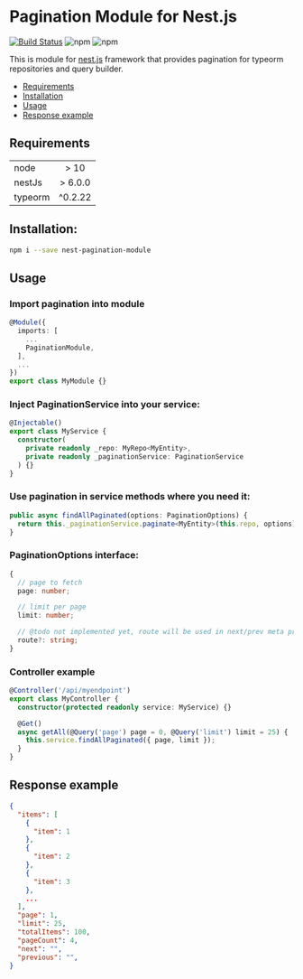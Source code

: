 # Pagination Module for Nest.js

[![Build Status](https://travis-ci.org/Konro1/nest-pagination-module.svg?branch=master)](https://travis-ci.org/Konro1/nest-pagination-module)
![npm](https://img.shields.io/npm/dw/nest-pagination-module)
![npm](https://img.shields.io/npm/v/nest-pagination-module)

This is module for [nest.js](https://nestjs.com/) framework that provides pagination for typeorm repositories and query builder.

* [Requirements](#requirements)
* [Installation](#installation)
* [Usage](#usage)
* [Response example](#response-example)

## Requirements

|   |   |
|---|:-:|
| node  | > 10 |
| nestJs | > 6.0.0  |
| typeorm | ^0.2.22 |

## Installation:

```bash
npm i --save nest-pagination-module
```

## Usage

### Import pagination into module

```ts
@Module({
  imports: [
    ...
    PaginationModule,
  ],
  ...
})
export class MyModule {}
```

### Inject PaginationService into your service:

```ts
@Injectable()
export class MyService {
  constructor(
    private readonly _repo: MyRepo<MyEntity>,
    private readonly _paginationService: PaginationService
  ) {}
}
```

### Use pagination in service methods where you need it:

```ts
public async findAllPaginated(options: PaginationOptions) {
  return this._paginationService.paginate<MyEntity>(this.repo, options);
}
```

### PaginationOptions interface:

```ts
{
  // page to fetch
  page: number;

  // limit per page
  limit: number;

  // @todo not implemented yet, route will be used in next/prev meta properties
  route?: string;
}
```

### Controller example

```ts
@Controller('/api/myendpoint')
export class MyController {
  constructor(protected readonly service: MyService) {}

  @Get()
  async getAll(@Query('page') page = 0, @Query('limit') limit = 25) {
    this.service.findAllPaginated({ page, limit });
  }
}
```

## Response example

```json
{
  "items": [
    {
      "item": 1
    },
    {
      "item": 2
    },
    {
      "item": 3
    },
    ...
  ],
  "page": 1,
  "limit": 25,
  "totalItems": 100,
  "pageCount": 4,
  "next": "",
  "previous": "",
}
```

